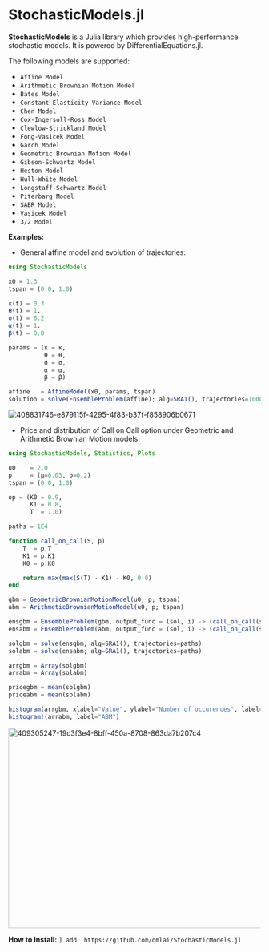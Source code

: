 # StochasticModels.jl

**StochasticModels** is a Julia library which provides high-performance stochastic models. It is powered by DifferentialEquations.jl.

The following models are supported:

  - `Affine Model`
  - `Arithmetic Brownian Motion Model`
  - `Bates Model`
  - `Constant Elasticity Variance Model`
  - `Chen Model`
  - `Cox-Ingersoll-Ross Model`
  - `Clewlow-Strickland Model`
  - `Fong-Vasicek Model`
  - `Garch Model`
  - `Geometric Brownian Motion Model`
  - `Gibson-Schwartz Model`
  - `Heston Model`
  - `Hull-White Model`
  - `Longstaff-Schwartz Model`
  - `Piterbarg Model`
  - `SABR Model`
  - `Vasicek Model`
  - `3/2 Model`

**Examples:**

- General affine model and evolution of trajectories:

```julia
using StochasticModels

x0 = 1.3
tspan = (0.0, 1.0)

κ(t) = 0.3
θ(t) = 1.
σ(t) = 0.2
α(t) = 1.
β(t) = 0.0

params = (κ = κ, 
          θ = θ, 
          σ = σ, 
          α = α, 
          β = β)

affine   = AffineModel(x0, params, tspan)
solution = solve(EnsembleProblem(affine); alg=SRA1(), trajectories=1000)

```

![408831746-e879115f-4295-4f83-b37f-f858906b0671](https://github.com/user-attachments/assets/63bccdff-5b28-4354-a911-3ffa73e29904)


- Price and distribution of Call on Call option under Geometric and Arithmetic Brownian Motion models:

```julia
using StochasticModels, Statistics, Plots

u0    = 2.0
p     = (μ=0.03, σ=0.2)
tspan = (0.0, 1.0)

op = (K0 = 0.9,
      K1 = 0.8,
      T  = 1.0)

paths = 1E4

function call_on_call(S, p)
    T  = p.T
    K1 = p.K1
    K0 = p.K0

    return max(max(S(T) - K1) - K0, 0.0)
end

gbm = GeometricBrownianMotionModel(u0, p; tspan)
abm = ArithmeticBrownianMotionModel(u0, p; tspan)

ensgbm = EnsembleProblem(gbm, output_func = (sol, i) -> (call_on_call(sol, op), false))
ensabm = EnsembleProblem(abm, output_func = (sol, i) -> (call_on_call(sol, op), false))

solgbm = solve(ensgbm; alg=SRA1(), trajectories=paths)
solabm = solve(ensabm; alg=SRA1(), trajectories=paths)

arrgbm = Array(solgbm)
arrabm = Array(solabm)

pricegbm = mean(solgbm)
priceabm = mean(solabm)

histogram(arrgbm, xlabel="Value", ylabel="Number of occurences", label="GBM")
histogram!(arrabm, label="ABM")
```

<img width="600" height="400" alt="409305247-19c3f3e4-8bff-450a-8708-863da7b207c4" src="https://github.com/user-attachments/assets/b0ca1590-fb91-4187-b14b-0a543e3f0cd7" />

**How to install:** ```] add  https://github.com/qmlai/StochasticModels.jl```

